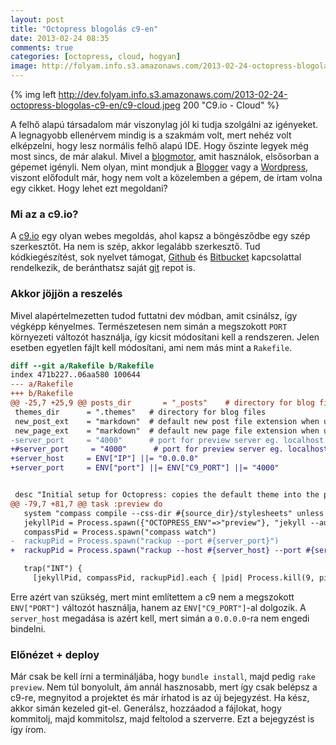 ```yaml
---
layout: post
title: "Octopress blogolás c9-en"
date: 2013-02-24 08:35
comments: true
categories: [octopress, cloud, hogyan]
image: http://folyam.info.s3.amazonaws.com/2013-02-24-octopress-blogolas-c9-en/c9-cloud.jpeg
---
```


{% img left http://dev.folyam.info.s3.amazonaws.com/2013-02-24-octopress-blogolas-c9-en/c9-cloud.jpeg 200 "C9.io - Cloud" %}

A felhő alapú társadalom már viszonylag jól ki tudja szolgálni az igényeket.
A legnagyobb ellenérvem mindig is a szakmám volt, mert nehéz volt elképzelni,
hogy lesz normális felhő alapú IDE. Hogy őszinte legyek még most sincs, de már
alakul. Mivel a [blogmotor](http://octopress.org/), amit használok, elsősorban
a gépemet igényli. Nem olyan, mint mondjuk a [Blogger](http://www.blogger.com/)
vagy a [Wordpress](http://wordpress.com/), viszont előfodult már, hogy nem volt a
közelemben a gépem, de írtam volna egy cikket. Hogy lehet ezt megoldani?

<!--more-->

### Mi az a c9.io?

A [c9.io](https://c9.io/) egy olyan webes megoldás, ahol kapsz a böngésződbe
egy szép szerkesztőt. Ha nem is szép, akkor legalább szerkesztő. Tud
kódkiegészítést, sok nyelvet támogat, [Github](https://github.com) és
[Bitbucket](https://bitbucket.org/) kapcsolattal rendelkezik, de beránthatsz
saját [git](http://git-scm.com/) repot is.

### Akkor jöjjön a reszelés

Mivel alapértelmezetten tudod futtatni dev módban, amit csinálsz, így végképp
kényelmes. Természetesen nem simán a megszokott `PORT` környezeti változót használja,
így kicsit módosítani kell a rendszeren. Jelen esetben egyetlen fájlt kell módosítani,
ami nem más mint a `Rakefile`.

``` diff
diff --git a/Rakefile b/Rakefile
index 471b227..06aa580 100644
--- a/Rakefile
+++ b/Rakefile
@@ -25,7 +25,9 @@ posts_dir       = "_posts"    # directory for blog files
 themes_dir      = ".themes"   # directory for blog files
 new_post_ext    = "markdown"  # default new post file extension when using the new_post task
 new_page_ext    = "markdown"  # default new page file extension when using the new_page task
-server_port     = "4000"      # port for preview server eg. localhost:4000
+#server_port     = "4000"      # port for preview server eg. localhost:4000
+server_host     = ENV["IP"] ||= "0.0.0.0"
+server_port     = ENV["port"] ||= ENV["C9_PORT"] ||= "4000"


 desc "Initial setup for Octopress: copies the default theme into the path of Jekyll's generator. Rake install defaults to rake install[classic] to install a different theme run rake install[some_theme_name]"
@@ -79,7 +81,7 @@ task :preview do
   system "compass compile --css-dir #{source_dir}/stylesheets" unless File.exist?("#{source_dir}/stylesheets/screen.css")
   jekyllPid = Process.spawn({"OCTOPRESS_ENV"=>"preview"}, "jekyll --auto")
   compassPid = Process.spawn("compass watch")
-  rackupPid = Process.spawn("rackup --port #{server_port}")
+  rackupPid = Process.spawn("rackup --host #{server_host} --port #{server_port}")

   trap("INT") {
     [jekyllPid, compassPid, rackupPid].each { |pid| Process.kill(9, pid) rescue Errno::ESRCH }

```

Erre azért van szükség, mert mint említettem a c9 nem a megszokott `ENV["PORT"]`
változót használja, hanem az `ENV["C9_PORT"]`-al dolgozik. A `server_host` megadása
is azért kell, mert simán a `0.0.0.0`-ra nem engedi bindelni.

### Előnézet + deploy

Már csak be kell írni a termináljába, hogy `bundle install`, majd pedig `rake preview`.
Nem túl bonyolult, ám annál hasznosabb, mert így csak belépsz a c9-re, megnyitod
a projektet és már írhatod is az új bejegyzést. Ha kész, akkor simán kezeled
git-el. Generálsz, hozzáadod a fájlokat, hogy kommitolj, majd kommitolsz,
majd feltolod a szerverre. Ezt a bejegyzést is így írom.